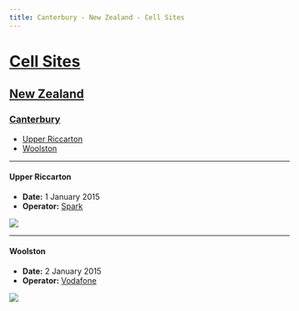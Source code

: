 ```yaml
---
title: Canterbury - New Zealand - Cell Sites
---
```


# [Cell Sites](../../../)

## [New Zealand](../../)

### [Canterbury](../)

* [Upper Riccarton](#upper-riccarton)
* [Woolston](#woolston)

---

#### Upper Riccarton

* **Date:** 1 January 2015
* **Operator:** [Spark]

![](https://f001.backblazeb2.com/file/CellSites/NZ/CAN/20150101-163841.jpg)

---

#### Woolston

* **Date:** 2 January 2015
* **Operator:** [Vodafone]

![](https://f001.backblazeb2.com/file/CellSites/NZ/CAN/20150102-133250.jpg)

[2degrees]: https://en.wikipedia.org/wiki/2degrees
[Spark]: https://en.wikipedia.org/wiki/Spark_New_Zealand
[Vodafone]: https://en.wikipedia.org/wiki/Vodafone_New_Zealand
